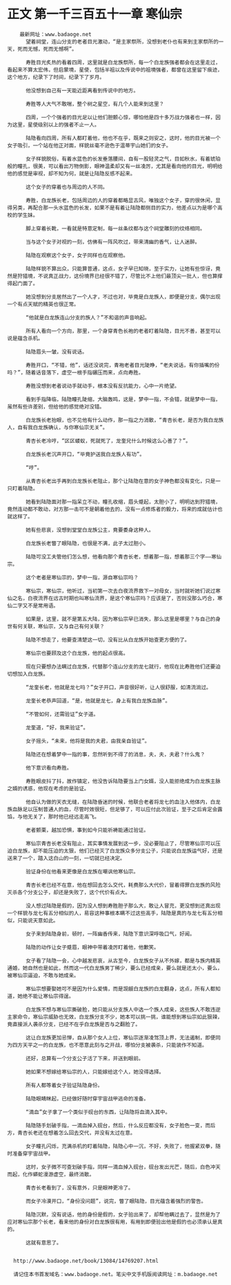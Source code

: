 # 正文 第一千三百五十一章 寒仙宗
        最新网址：www.badaoge.net
          望着祠堂，连山分支的老者目光激动，“是主家祭所，没想到老仆也有来到主家祭所的一天，死而无憾，死而无憾啊”。
      
          寿胜目光炙热的看着四周，这里就是白龙族祭所，每一个白龙族强者都会在这里走过，看起来不算太宏伟，但启蒙境，星使，包括半祖以及传说中的祖境强者，都曾在这里留下痕迹，这个地方，纪录下了时间，纪录下了岁月。
      
          他没想到自己有一天能近距离看到传说中的地方。
      
          寿胜等人大气不敢喘，整个树之星空，有几个人能来到这里？
      
          四周，一个个强者的目光足以让他们胆颤心惊，哪怕他是四十多万战力强者也一样，因为这里，星使级别以上的强者不止一人。
      
          陆隐看向四周，所有人都盯着他，他也不在乎，既来之则安之，这时，他的目光被一个女子吸引，一个站在他正对面，样貌丝毫不逊色于温蒂宇山她们的女子。
      
          女子样貌脱俗，有着水蓝色的长发垂落腰间，自有一股轻灵之气，目如秋水，有着琥珀般的瞳孔，很美，可以看出万物倒影，眼神温柔却又有一丝凌厉，尤其是看向他的目光，明明给他的感觉是审视，却不知为何，就是让陆隐反感不起来。
      
          这个女子的穿着也与周边的人不同。
      
          寿胜，白龙族长老，包括周边的人的穿着都略显古风，唯独这个女子，穿的很休闲，显得另类，再配合那一头水蓝色的长发，如果不是有着让陆隐都侧目的实力，他差点以为是哪个高校的学生妹。
      
          脚上穿着长靴，一看就是特意定制，每一丝条纹都与这个祠堂雕刻的纹络相同。
      
          当与这个女子对视的一刻，仿佛有一阵风吹过，带来清幽的香气，让人迷醉。
      
          陆隐在观察这个女子，女子同样也在观察他。
      
          陆隐样貌不算出众，只能算普通，这点，女子早已知晓，至于实力，让她有些惊讶，竟然是狩猎境，不说真正战力，这份境界已经很不错了，尽管比不上他们最顶尖一批人，但也算撑得起门面了。
      
          她没想到分支居然出了一个人才，不过也对，毕竟是白龙族人，即便是分支，偶尔出现一个有点天赋的精英也很正常。
      
          “他就是白龙族连山分支的族人？”不和谐的声音响起。
      
          所有人看向一个方向，那里，一个身穿青色长袍的老者盯着陆隐，目光不善，甚至可以说是蕴含杀机。
      
          陆隐眉头一皱，没有说话。
      
          寿胜开口，“不错，他”，话还没说完，青袍老者目光陡睁，“老夫说话，有你插嘴的份吗？”，随着话音落下，虚空一根手指碾压而来，点向寿胜。
      
          寿胜没想到老者说动手就动手，根本没有反抗能力，心中一片绝望。
      
          看到手指降临，陆隐瞳孔陡缩，大脑轰鸣，这是，梦中一指，不会错，就是梦中一指，虽然有些许差别，但给他的感觉绝对没错。
      
          白龙族长老抬眼，也不见他有什么动作，那一指之力消散，“青杏长老，是否为我白龙族人，自有我白龙族确认，与你寒仙宗无关”。
      
          青杏长老冷哼，“区区蝼蚁，死就死了，龙奎兄什么时候这么心善了？”。
      
          白龙族长老沉声开口，“毕竟护送我白龙族人有功”。
      
          “哼”。
      
          从青杏长老出手再到白龙族长老阻止，那个让陆隐在意的女子神色都没有变化，只是一只盯着陆隐。
      
          她看到陆隐面对那一指呆立不动，瞳孔收缩，眉头蹙起，太胆小了，明明达到狩猎境，竟然连动都不敢动，对方那一击可不是朝着他去的，没有一点修炼者的毅力，将来的成就估计也就这样了。
      
          她有些悲哀，没想到堂堂白龙族公主，竟要委身这种人。
      
          白龙族长老瞥了眼陆隐，也很是不满，此子太过胆小。
      
          陆隐可没工夫管他们怎么想，他看向那个青杏长老，想着那一指，想着那三个字——寒仙宗。
      
          这个老者是寒仙宗的，梦中一指，源自寒仙宗吗？
      
          寒仙宗，寒仙宗，他听过，当初第一次去白夜流界救下一对母女，当时就听她们说过寒仙之名，白夜流界在远古时期也叫寒仙流界，是这个寒仙宗吗？应该是了，否则没那么巧合，寒仙二字又不是常用语。
      
          如果是，这里，就不是第五大陆，因为寒仙宗早已消失，那么这里是哪里？与自己的身世有何关联，寒仙宗，又与自己有何关联？
      
          陆隐不想走了，他要查清楚这一切，没有比从白龙族开始查更方便的了。
      
          寒仙宗也要顾及这个白龙族，他的起点很高。
      
          现在只要想办法瞒过白龙族，代替那个连山分支的龙七就行，他现在比寿胜他们还要迫切想加入白龙族。
      
          “龙奎长老，他就是龙七吗？”女子开口，声音很好听，让人很舒服，如清流淌过。
      
          龙奎长老恭声回道，“是，他就是龙七，身上有我白龙族血脉”。
      
          “不管如何，还需验证”女子道。
      
          龙奎道，“好，我来验证”。
      
          女子摇头，“未来，他将是我的夫君，由我亲自验证”。
      
          陆隐还在想着梦中一指的事，忽然听到不得了的消息，夫，夫，夫君？什么鬼？
      
          他下意识看向寿胜。
      
          寿胜眼皮抖了抖，故作镇定，他没告诉陆隐要当上门女婿，没人能拒绝成为白龙族主脉之婿的诱惑，他现在考虑的是验证。
      
          他自认为做的天衣无缝，在陆隐昏迷的时候，他联合老者将龙七的血注入他体内，白龙族血脉足以压制普通人的血，尽管时效很短，但足够了，可以应付此次验证，至于之后肯定会露馅，与他无关了，那时他已经远走高飞。
      
          老者颤栗，越加恐惧，事到如今只能祈祷能通过验证。
      
          寒仙宗青杏长老没有阻止，其实事情发展到这一步，没必要阻止了，尽管寒仙宗可以压迫白龙族，却不能压迫的太狠，他们已经灭了白龙族众多分支公子，只能说白龙族运气好，还是送来了一个，踏入这白山的一刻，一切就已经决定。
      
          验证身份在他看来更像是白龙族在嘲讽他寒仙宗。
      
          青杏长老已经不在意，他在想回去怎么交代，耗费那么大代价，冒着得罪白龙族的风险灭杀各个分支公子，却还是失败了，这个代价有点大。
      
          没人想过陆隐是假的，因为没人想到寿胜胆子那么大，敢让人冒充，更没想到还真出现一个样貌与龙七有五分相似的人，易容这种事根本瞒不过这些高手，陆隐是真的与龙七有五分相似，只能说天意如此。
      
          女子来到陆隐身前，顿时，一阵幽香传来，陆隐下意识深呼吸口气，好闻。
      
          陆隐的动作让女子蹙眉，眼神中带着凌厉盯着他，他歉笑。
      
          女子看了陆隐一会，心中越发悲哀，从古至今，白龙族女子从不外嫁，都是与族内精英通婚，她自然也是如此，然而这一代白龙族男丁稀少，要么已经成亲，要么就是还太小，要么，被寒仙宗逼迫，不敢与她成亲。
      
          寒仙宗想要娶她可不是因为什么爱情，而是觊觎白龙族的白龙翻身，这点，所有人都知道，她绝不能让寒仙宗得逞。
      
          白龙族不想与寒仙宗撕破脸，她只能从分支族人中选一个族人成亲，这些族人不敢违逆主家命令，寒仙宗威胁也无效，白龙族分支不少，她本可以挑一挑，谁能想到寒仙宗如此狠辣，竟直接派人袭杀分支，已经不在乎白龙族是否与之翻脸了。
      
          这让白龙族更加忌惮，自从那个女人上位，寒仙宗逐渐凌驾顶上界，无法遏制，即便同为四方天平之一的白龙族，也不愿意此刻与之开战，哪怕分支被袭杀，只能装作不知道。
      
          还好，总算有一个分支公子活了下来，并送到眼前。
      
          她如果不想嫁给寒仙宗的人，只能嫁给这个人，她没得选择。
      
          所有人都等着女子验证陆隐身份。
      
          陆隐眼睛眯起，已经做好随时穿宇宙战甲逃命的准备。
      
          “滴血”女子拿了一个类似于砚台的东西，让陆隐将血滴入其中。
      
          陆隐随手划破手指，一滴血掉入砚台，然后，什么反应都没有，女子脸色一变，而后方，青杏长老还在想着怎么回去交代，并没有太过在意。
      
          女子瞳孔闪烁，充满杀机的盯着陆隐，陆隐心中一沉，不好，失败了，他握紧双拳，随时准备穿宇宙战甲。
      
          这时，女子微不可查划破手指，同样一滴血掉入砚台，砚台发出光芒，随后，白色冲天而起，化作蟒蛇漫游虚空，最终消散。
      
          青杏长老看到了，没有意外，只是眼神更冷了。
      
          而女子冷漠开口，“身份没问题”，说完，瞥了眼陆隐，目光蕴含着强烈的警告。
      
          陆隐沉默，没有说话，他的身份是假的，女子验出来了，却帮他瞒过去了，显然是为了应对寒仙宗那个长老，看来他的身份对白龙族很有用，有用到即便验出他是假的也必须承认是真的。
      
          这就有意思了。
      
      
      http://www.badaoge.net/book/13084/14769207.html
      
      请记住本书首发域名：www.badaoge.net。笔尖中文手机版阅读网址：m.badaoge.net